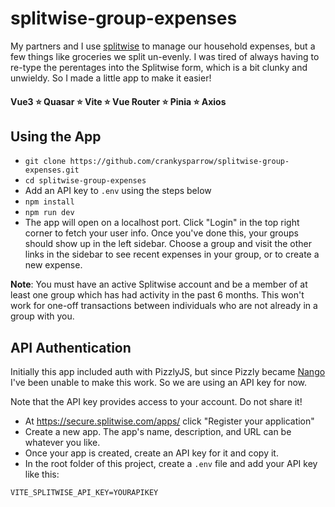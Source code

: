 # splitwise-group-expenses

My partners and I use [splitwise](https://www.splitwise.com/) to manage our household expenses, but a few things like groceries we split un-evenly. I was tired of always having to re-type the perentages into the Splitwise form, which is a bit clunky and unwieldy. So I made a little app to make it easier!

#### Vue3 :star: Quasar :star: Vite :star: Vue Router :star: Pinia :star: Axios

## Using the App

-  `git clone https://github.com/crankysparrow/splitwise-group-expenses.git`
-  `cd splitwise-group-expenses`
-  Add an API key to `.env` using the steps below
-  `npm install`
-  `npm run dev`
-  The app will open on a localhost port. Click "Login" in the top right corner to fetch your user info. Once you've done this, your groups should show up in the left sidebar. Choose a group and visit the other links in the sidebar to see recent expenses in your group, or to create a new expense.

**Note**: You must have an active Splitwise account and be a member of at least one group which has had activity in the past 6 months. This won't work for one-off transactions between individuals who are not already in a group with you.

## API Authentication

Initially this app included auth with PizzlyJS, but since Pizzly became [Nango](https://docs.nango.dev/) I've been unable to make this work. So we are using an API key for now.

Note that the API key provides access to your account. Do not share it!

-  At https://secure.splitwise.com/apps/ click "Register your application"
-  Create a new app. The app's name, description, and URL can be whatever you like.
-  Once your app is created, create an API key for it and copy it.
-  In the root folder of this project, create a `.env` file and add your API key like this:

```
VITE_SPLITWISE_API_KEY=YOURAPIKEY
```
